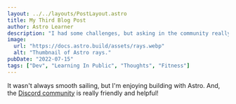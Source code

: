 ```yaml
---
layout: ../../layouts/PostLayout.astro
title: My Third Blog Post
author: Astro Learner
description: "I had some challenges, but asking in the community really helped!"
image:
  url: "https://docs.astro.build/assets/rays.webp"
  alt: "Thumbnail of Astro rays."
pubDate: "2022-07-15"
tags: ["Dev", "Learning In Public", "Thoughts", "Fitness"]
---
```


It wasn't always smooth sailing, but I'm enjoying building with Astro. And, the [Discord community](https://astro.build/chat) is really friendly and helpful!
